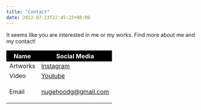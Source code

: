```yaml
---
title: "Contact"
date: 2022-07-23T22:45:22+08:00
---
```


It seems like you are interested in me or my works. Find more about me and my contact!

<table>
  <tr>
    <th style="background-color: black;color: white;border-color: black;">Name</th>
    <th style="background-color: black;color: white;border-color: black;">Social Media</th>
  </tr>
  <tr>
    <td>Artworks</td>
    <td><a href="https://www.instagram.com/brflook/" target="_blank">Instagram</a></td>
  </tr>
  <tr>
    <td>Video</td>
    <td><a href="https://www.youtube.com/c/CrunchyPie" target="_blank">Youtube</td>
  </tr>
  <tr>
  <td>Email</td>
  <td><p><a href="mailto:nugehoodg@gmail.com" style="
    word-break: break-all;">nugehoodg@gmail.com</a></p></td>
  </tr>
</table>
